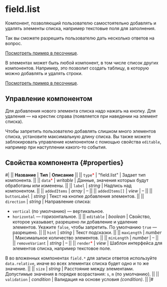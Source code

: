 # field.list

Компонент, позволяющий пользователю самостоятельно добавлять и удалять элементы списка, например текстовые поля для заполнения.

Так вы сможете разрешить пользователю дать несколько ответов на вопрос.

[Посмотреть пример в песочнице](https://clck.ru/Qkx2X).

В элементах может быть любой компонент, в том числе список других компонентов. Например, это позволит создать таблицу, в которую можно добавлять и удалять строки.

[Посмотреть пример в песочнице](https://clck.ru/T9b9e).

## Управление компонентом

Для добавления нового элемента списка надо нажать на кнопку. Для удаления — на крестик справа (появляется при наведении на элемент списка).

Чтобы запретить пользователю добавлять слишком много элементов списка, установите максимальную длину списка. Вы также можете заблокировать управление компонентом с помощью свойства `editable`, например при наступлении какого-то события.

## Свойства компонента {#properties}

#|
|| **Название** | **Тип** | **Описание** ||
|| `type`<span style="color: red">\*</span> | "field.list" | Задает тип компонента. ||
|| `data`<span style="color: red">\*</span> | _writable_ | Данные, значения которых будут обработаны или изменены. ||
|| `label` | _string_ | Надпись над компонентом. ||
|| `addedItems` | _array_ | – ||
|| `addedItems[]` | _view_ | – ||
|| `buttonLabel` | _string_ | Текст на кнопке добавления элементов. ||
|| `direction` | _string_ | Направление списка:

- `vertical` (по умолчанию) — вертикальное.
- `horizontal` — горизонтальное. ||
  || `editable` | _boolean_ | Свойство, которое указывает, разрешено ли добавление и удаление элементов. Укажите `false`, чтобы запретить. По умолчанию `true` — разрешено. ||
  || `hint` | _string_ | Текст подсказки. ||
  || `maxLength` | _number_ | Максимальное количество элементов. ||
  || `minLength` | _number_ | – ||
  || `removeVariant` | _string_ | – ||
  || `render`<span style="color: red">\*</span> | _view_ | Шаблон интерфейса для элементов списка, например текстовое поле.

В во вложенных компонентах `field.*` для записи ответов используйте `data.relative`, иначе во всех элементах списка будет одно и то же значение. ||
|| `size` | _string_ | Расстояние между элементами. Допустимые значения в порядке возрастания: `s`, `m` (по умолчанию). ||
|| `validation` | _condition_ | Валидация на основе условия _(condition)_. ||
|#
